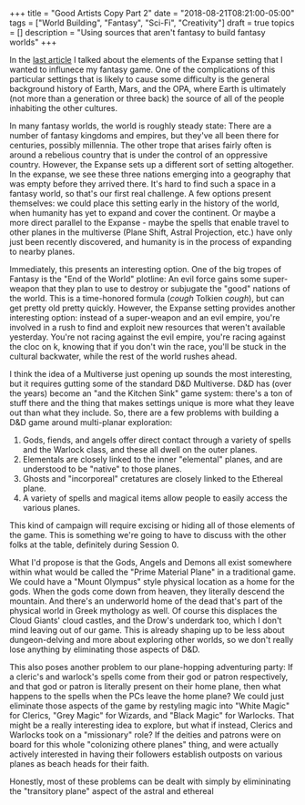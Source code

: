+++
title = "Good Artists Copy Part 2"
date = "2018-08-21T08:21:00-05:00"
tags = ["World Building", "Fantasy", "Sci-Fi", "Creativity"]
draft = true
topics = []
description = "Using sources that aren't fantasy to build fantasy worlds"
+++

In the [last article](good-artists-copy-part-1) I talked about the elements of the Expanse setting that I wanted to influnece my fantasy game.  One of the complications of this particular settings that is likely to cause some difficulty is the general background history of Earth, Mars, and the OPA, where Earth is ultimately (not more than a generation or three back) the source of all of the people inhabiting the other cultures.

In many fantasy worlds, the world is roughly steady state: There are a number of fantasy kingdoms and empires, but they've all been there for centuries, possibly millennia. The other trope that arises fairly often is around a rebelious country that is under the control of an oppressive country. However, the Expanse sets up a different sort of setting altogether. In the expanse, we see these three nations emerging into a geography that was empty before they arrived there.  It's hard to find such a space in a fantasy world, so that's our first real challenge. A few options present themselves: we could place this setting early in the history of the world, when humanity has yet to expand and cover the continent. Or maybe a more direct parallel to the Expanse - maybe the spells that enable travel to other planes in the multiverse (Plane Shift, Astral Projection, etc.) have only just been recently discovered, and humanity is in the process of expanding to nearby planes.

Immediately, this presents an interesting option. One of the big tropes of Fantasy is the "End of the World" plotline: An evil force gains some super-weapon that they plan to use to destroy or subjugate the "good" nations of the world. This is a time-honored formula (*cough* Tolkien *cough*), but can get pretty old pretty quickly. However, the Expanse setting provides another interesting option: instead of a super-weapon and an evil empire, you're involved in a rush to find and exploit new resources that weren't available yesterday. You're not racing against the evil empire, you're racing against the cloc on k, knowing that if you don't win the race, you'll be stuck in the cultural backwater, while the rest of the world rushes ahead.

I think the idea of a Multiverse just opening up sounds the most interesting, but it requires gutting some of the standard D&D Multiverse. D&D has (over the years) become an "and the Kitchen Sink" game system: there's a ton of stuff there and the thing that makes settings unique is more what they leave out than what they include. So, there are a few problems with building a D&D game around multi-planar exploration:

 1. Gods, fiends, and angels offer direct contact through a variety of spells and the Warlock class, and these all dwell on the outer planes.
 2. Elementals are closely linked to the inner "elemental" planes, and are understood to be "native" to those planes.
 3. Ghosts and "incorporeal" cretatures are closely linked to the Ethereal plane.
 4. A variety of spells and magical items allow people to easily access the various planes.

 This kind of campaign will require excising or hiding all of those elements of the game. This is something we're going to have to discuss with the other folks at the table, definitely during Session 0.

 What I'd propose is that the Gods, Angels and Demons all exist somewhere within what would be called the "Prime Material Plane" in a traditional game. We could have a "Mount Olympus" style physical location as a home for the gods. When the gods come down from heaven, they literally descend the mountain. And there's an underworld home of the dead that's part of the physical world in Greek mythology as well.  Of course this displaces the Cloud Giants' cloud castles, and the Drow's underdark too, which I don't mind leaving out of our game. This is already shaping up to be less about dungeon-delving and more about exploring other worlds, so we don't really lose anything by eliminating those aspects of D&D.

 This also poses another problem to our plane-hopping adventuring party: If a cleric's and warlock's spells come from their god or patron respectively, and that god or patron is literally present on their home plane, then what happens to the spells when the PCs leave the home plane? We could just eliminate those aspects of the game by restyling magic into "White Magic" for Clerics, "Grey Magic" for Wizards, and "Black Magic" for Warlocks.  That might be a really interesting idea to explore, but what if instead, Clerics and Warlocks took on a "missionary" role? If the deities and patrons were on board for this whole "colonizing othere planes" thing, and were actually actively interested in having their followers establish outposts on various planes as beach heads for their faith.

Honestly, most of these problems can be dealt with simply by elimininating the "transitory plane" aspect of the astral and ethereal